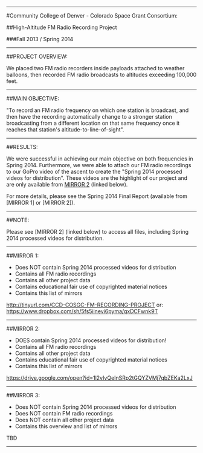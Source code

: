 -----------------------------------------------------------------------------
#Community College of Denver - Colorado Space Grant Consortium:

##High-Altitude FM Radio Recording Project

###Fall 2013 / Spring 2014



-----------------------------------------------------------------------------
##PROJECT OVERVIEW:

We placed two FM radio recorders inside payloads attached to weather balloons, 
then recorded FM radio broadcasts to altitudes exceeding 100,000 feet.



-----------------------------------------------------------------------------
##MAIN OBJECTIVE:

"To record an FM radio frequency on which one station is broadcast, and then 
have the recording automatically change to a stronger station broadcasting 
from a different location on that same frequency once it reaches that 
station's altitude-to-line-of-sight".



-----------------------------------------------------------------------------
##RESULTS:

We were successful in achieving our main objective on both frequencies in 
Spring 2014.  Furthermore, we were able to attach our FM radio recordings to 
our GoPro video of the ascent to create the "Spring 2014 processed videos for 
distribution".  These videos are the highlight of our project and are only 
available from [MIRROR 2](https://drive.google.com/open?id=1l2vIvQeInSRp2tGQYZVMj7qbZEKa2LxJ) (linked below).  

For more details, please see the Spring 2014 Final Report (available from 
[MIRROR 1] or [MIRROR 2]).



-----------------------------------------------------------------------------
##NOTE:

Please see [MIRROR 2] (linked below) to access all files, 
including Spring 2014 processed videos for distribution.



-----------------------------------------------------------------------------
##MIRROR 1:  

* Does NOT contain Spring 2014 processed videos for distribution 
* Contains all FM radio recordings
* Contains all other project data 
* Contains educational fair use of copyrighted material notices
* Contains this list of mirrors

http://tinyurl.com/CCD-COSGC-FM-RECORDING-PROJECT
or:
https://www.dropbox.com/sh/5fs5iinevi6pyma/qxDCFwnk9T



-----------------------------------------------------------------------------
##MIRROR 2:  

* DOES contain Spring 2014 processed videos for distribution!
* Contains all FM radio recordings
* Contains all other project data 
* Contains educational fair use of copyrighted material notices
* Contains this list of mirrors

https://drive.google.com/open?id=1l2vIvQeInSRp2tGQYZVMj7qbZEKa2LxJ



-----------------------------------------------------------------------------
##MIRROR 3: 

* Does NOT contain Spring 2014 processed videos for distribution 
* Does NOT contain FM radio recordings
* Does NOT contain all other project data
* Contains this overview and list of mirrors
 
TBD



-----------------------------------------------------------------------------
